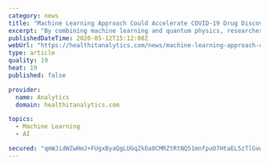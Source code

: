 ```yaml
---
category: news
title: "Machine Learning Approach Could Accelerate COVID-19 Drug Discovery"
excerpt: "By combining machine learning and quantum physics, researchers are aiming to speed the discovery of COVID-19 drugs."
publishedDateTime: 2020-05-12T15:12:00Z
webUrl: "https://healthitanalytics.com/news/machine-learning-approach-could-accelerate-covid-19-drug-discovery"
type: article
quality: 19
heat: 19
published: false

provider:
  name: Analytics
  domain: healthitanalytics.com

topics:
  - Machine Learning
  - AI

secured: "qmWJidWZwHmJ+FUgxByaQgLUGqZkOa0CMRZtRtNQ51mnfpuO7HtaEL5zTlGvwEuHn44FTJpFDGZOXDqHkL1zc6+6tRszFfMU9azw7cYsLyphHq061y32ZQfzQHlE/0oq8Lc6fnXn07NSf0t9w7oCwgHmqQMD24R4MfPwjVTLZrs+hOl/IZUlNa1wTj0J949sjud6MjB8cDPiIWz2LZz6UfPCTpSYJPffNAg5hnxF3acff2jHqiIY9nwY8mp4Xl45UMgZ4JNwXAgjOr7C0L6aqI8oAbzK60ha6i9n1OANbb0m/xo2ng5vsZAlTnN/M+s+JfpVrbhbwebJJQoNXCiUcoS8LmNptAeNjEt3rKyN3ypmnT0OFRBuk4gYeDIt1Pch3E0LNUGO1609tlAMLNkD6iXR8ZfVfSKtWttw25dR2Je0WehMn/R+ea7iyb4fi8adlB/kC+MGK0EkLd+0QooPVUNKZ6UR2mag12jsSKZvENs=;4fhLyTufQKe8rCNHt1gohQ=="
---
```


